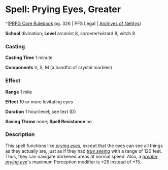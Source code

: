 # Spell: Prying Eyes, Greater

^([PRPG Core Rulebook][ss-greater-prying-eyes] pg. 326 | PFS Legal | [Archives of Nehtys][sn-greater-prying-eyes])

**School** divination; **Level** arcanist 8, sorcerer/wizard 8, witch 8

### Casting

**Casting Time** 1 minute  

**Components** V, S, M (a handful of crystal marbles)

### Effect

**Range** 1 mile  

**Effect** 10 or more levitating eyes  

**Duration** 1 hour/level; see text (D)  

**Saving Throw** none; **Spell Resistance** no

### Description

This spell functions like _[prying eyes]_, except that the eyes can see all things as they actually are, just as if they had _[true seeing]_ with a range of 120 feet. Thus, they can navigate darkened areas at normal speed. Also, a _[greater prying eye]_'s maximum Perception modifier is +25 instead of +15.

[ss-greater-prying-eyes]: http://paizo.com/pathfinderRPG/v57
[sn-greater-prying-eyes]: http://www.archivesofnethys.com/SpellDisplay.aspx?ItemName=Prying%20Eyes%2C%20Greater
[prying eyes]: http://www.archivesofnethys.com/SpellDisplay.aspx?ItemName=prying%20eyes
[greater prying eye]: http://www.archivesofnethys.com/SpellDisplay.aspx?ItemName=greater%20prying%20eye
[true seeing]: http://www.archivesofnethys.com/SpellDisplay.aspx?ItemName=true%20seeing